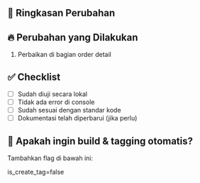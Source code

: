 ## 📌 Ringkasan Perubahan


## 🔥 Perubahan yang Dilakukan
1. Perbaikan di bagian order detail

## ✅ Checklist
- [ ] Sudah diuji secara lokal
- [ ] Tidak ada error di console
- [ ] Sudah sesuai dengan standar kode
- [ ] Dokumentasi telah diperbarui (jika perlu)

## 🚀 Apakah ingin build & tagging otomatis?
Tambahkan flag di bawah ini:

is_create_tag=false
